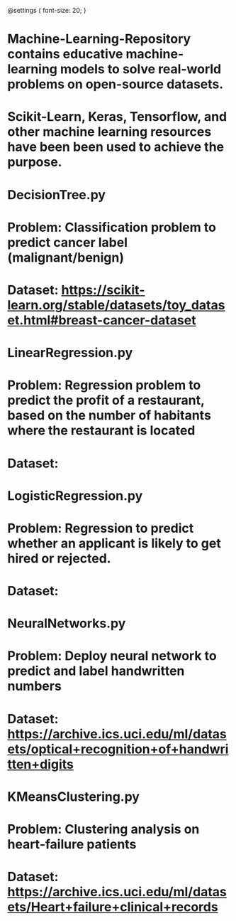 @settings {
  font-size: 20;
}

# Machine-Learning-Repository contains educative machine-learning models to solve real-world problems on open-source datasets.
# Scikit-Learn, Keras, Tensorflow, and other machine learning resources have been been used to achieve the purpose.


# DecisionTree.py
# Problem: Classification problem to predict cancer label (malignant/benign)

# Dataset: https://scikit-learn.org/stable/datasets/toy_dataset.html#breast-cancer-dataset

# LinearRegression.py
# Problem: Regression problem to predict the profit of a restaurant, based on the number of habitants where the restaurant is located
# Dataset:

# LogisticRegression.py
# Problem: Regression to predict whether an applicant is likely to get hired or rejected. 
# Dataset:

# NeuralNetworks.py
# Problem: Deploy neural network to predict and label handwritten numbers
# Dataset: https://archive.ics.uci.edu/ml/datasets/optical+recognition+of+handwritten+digits

# KMeansClustering.py
# Problem: Clustering analysis on heart-failure patients
# Dataset: https://archive.ics.uci.edu/ml/datasets/Heart+failure+clinical+records
